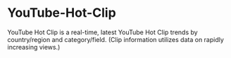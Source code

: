 # YouTube-Hot-Clip
YouTube Hot Clip is a real-time, latest YouTube Hot Clip trends by country/region and category/field. (Clip information utilizes data on rapidly increasing views.)
